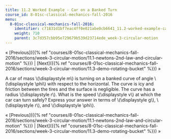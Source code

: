 ```yaml
---
title: 11.2 Worked Example - Car on a Banked Turn
course_id: 8-01sc-classical-mechanics-fall-2016
menu:
  8-01sc-classical-mechanics-fall-2016:
    identifier: c71831d1bf7eac4ff0e021abe0cb6641_11.2-worked-example-car-on-a-banked-turn
    weight: 710
    parent: 3c7d357cbb95e729679b539d23714ede_week-3-circular-motion
---
```

« [Previous]({{% ref "courses/8-01sc-classical-mechanics-fall-2016/sections/week-3-circular-motion/11.1-newtons-2nd-law-and-circular-motion" %}}) | [Next]({{% ref "courses/8-01sc-classical-mechanics-fall-2016/sections/week-3-circular-motion/11.3-demo-rotating-bucket" %}}) »

A car of mass \\(\\displaystyle m\\) is turning on a banked curve of angle \\(\\displaystyle \\phi\\) with respect to the horizontal. The curve is icy and friction between the tires and the surface is negligible. The curve has a radius \\(\\displaystyle r\\). What is the speed \\(\\displaystyle v\\) at which the car can turn safely? Express your answer in terms of \\(\\displaystyle g\\), \\(\\displaystyle r\\), and \\(\\displaystyle \\phi\\).

« [Previous]({{% ref "courses/8-01sc-classical-mechanics-fall-2016/sections/week-3-circular-motion/11.1-newtons-2nd-law-and-circular-motion" %}}) | [Next]({{% ref "courses/8-01sc-classical-mechanics-fall-2016/sections/week-3-circular-motion/11.3-demo-rotating-bucket" %}}) »